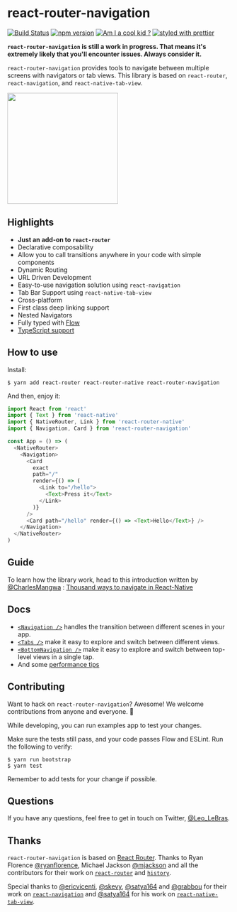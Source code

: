 # react-router-navigation

[![Build Status](https://travis-ci.org/LeoLeBras/react-router-navigation.svg?branch=master)](https://travis-ci.org/LeoLeBras/react-router-navigation)
[![npm version](https://badge.fury.io/js/react-router-navigation.svg)](https://badge.fury.io/js/react-router-navigation)
[![Am I a cool kid ?](http://cool-kid.herokuapp.com/LeoLeBras/react-router-navigation)](https://github.com/awemakers/cool-kid)
[![styled with prettier](https://img.shields.io/badge/styled_with-prettier-ff69b4.svg)](https://github.com/prettier/prettier)

**`react-router-navigation` is still a work in progress. That means it's extremely likely that you'll encounter issues. Always consider it.**

`react-router-navigation` provides tools to navigate between multiple screens with
navigators or tab views. This library is based on `react-router`, `react-navigation`,
and `react-native-tab-view`.

<img src="https://raw.githubusercontent.com/LeoLeBras/react-router-navigation/master/docs/demo.gif" width="250">

## Highlights

* **Just an add-on to `react-router`**
* Declarative composability
* Allow you to call transitions anywhere in your code with simple components
* Dynamic Routing
* URL Driven Development
* Easy-to-use navigation solution using `react-navigation`
* Tab Bar Support using `react-native-tab-view`
* Cross-platform
* First class deep linking support
* Nested Navigators
* Fully typed with [Flow](https://flow.org/)
* [TypeScript support](https://github.com/DefinitelyTyped/DefinitelyTyped/pull/23114)

## How to use

Install:

```shell
$ yarn add react-router react-router-native react-router-navigation
```

And then, enjoy it:

```js
import React from 'react'
import { Text } from 'react-native'
import { NativeRouter, Link } from 'react-router-native'
import { Navigation, Card } from 'react-router-navigation'

const App = () => (
  <NativeRouter>
    <Navigation>
      <Card
        exact
        path="/"
        render={() => (
          <Link to="/hello">
            <Text>Press it</Text>
          </Link>
        )}
      />
      <Card path="/hello" render={() => <Text>Hello</Text>} />
    </Navigation>
  </NativeRouter>
)
```

## Guide

To learn how the library work, head to this introduction written by [@CharlesMangwa](https://twitter.com/Charles_Mangwa) : [Thousand ways to navigate in React-Native](https://medium.com/the-react-native-log/thousand-ways-to-navigate-in-react-native-f7a1e311a0e8)

## Docs

* [`<Navigation />`](https://github.com/LeoLeBras/react-router-navigation/blob/master/docs/NAVIGATION.md) handles the transition between different scenes in your app.
* [`<Tabs />`](https://github.com/LeoLeBras/react-router-navigation/blob/master/docs/TABS.md) make it easy to explore and switch between different views.
* [`<BottomNavigation />`](https://github.com/LeoLeBras/react-router-navigation/blob/master/docs/BOTTOM_NAVIGATION.md) make it easy to explore and switch between top-level views in a single tap.
* And some [performance tips](https://github.com/LeoLeBras/react-router-navigation/blob/master/docs/PERFORMANCE.md)

## Contributing

Want to hack on `react-router-navigation`? Awesome! We welcome contributions from anyone and everyone. :rocket:

While developing, you can run examples app to test your changes.

Make sure the tests still pass, and your code passes Flow and ESLint. Run the following to verify:

```shell
$ yarn run bootstrap
$ yarn test
```

Remember to add tests for your change if possible.

## Questions

If you have any questions, feel free to get in touch on Twitter, [@Leo_LeBras](https://twitter.com/Leo_LeBras).

## Thanks

`react-router-navigation` is based on [React Router](https://github.com/reactjs/react-router). Thanks to Ryan Florence [@ryanflorence](https://twitter.com/ryanflorence), Michael Jackson [@mjackson](https://twitter.com/mjackson) and all the contributors for their work on [`react-router`](https://github.com/reactjs/react-router) and [`history`](https://github.com/mjackson/history).

Special thanks to [@ericvicenti](https://twitter.com/ericvicenti), [@skevy](https://twitter.com/skevy), [@satya164](https://twitter.com/satya164) and [@grabbou](https://twitter.com/grabbou) for their work on [`react-navigation`](https://github.com/react-community/react-navigation/) and [@satya164](https://twitter.com/satya164) for his work on [`react-native-tab-view`](https://github.com/react-native-community/react-native-tab-view).
